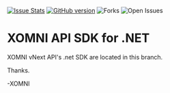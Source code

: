 [![Issue Stats](http://issuestats.com/github/XomniCloud/xomni-sdk-dotnet/badge/pr?style=flat)](http://issuestats.com/github/XomniCloud/xomni-sdk-dotnet)
[![GitHub version](https://badge.fury.io/gh/XomniCloud%2Fxomni-sdk-dotnet.svg)](http://badge.fury.io/gh/XomniCloud%2Fxomni-sdk-dotnet)
![Forks](https://img.shields.io/github/forks/xomnicloud/xomni-sdk-dotnet.svg)
![Open Issues](https://img.shields.io/github/issues/xomnicloud/xomni-sdk-dotnet.svg)

XOMNI API SDK for .NET 
========================

XOMNI vNext API's .net SDK are located in this branch.

Thanks.

-XOMNI
